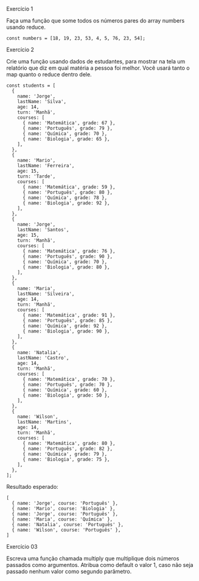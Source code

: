 Exercício 1

Faça uma função que some todos os números pares do array numbers usando reduce.

``````
const numbers = [18, 19, 23, 53, 4, 5, 76, 23, 54];
``````

Exercício 2

Crie uma função usando dados de estudantes, para mostrar na tela um relatório que diz em qual matéria a pessoa foi melhor. Você usará tanto o map quanto o reduce dentro dele.

``````
const students = [
  {
    name: 'Jorge',
    lastName: 'Silva',
    age: 14,
    turn: 'Manhã',
    courses: [
      { name: 'Matemática', grade: 67 },
      { name: 'Português', grade: 79 },
      { name: 'Química', grade: 70 },
      { name: 'Biologia', grade: 65 },
    ],
  },
  {
    name: 'Mario',
    lastName: 'Ferreira',
    age: 15,
    turn: 'Tarde',
    courses: [
      { name: 'Matemática', grade: 59 },
      { name: 'Português', grade: 80 },
      { name: 'Química', grade: 78 },
      { name: 'Biologia', grade: 92 },
    ],
  },
  {
    name: 'Jorge',
    lastName: 'Santos',
    age: 15,
    turn: 'Manhã',
    courses: [
      { name: 'Matemática', grade: 76 },
      { name: 'Português', grade: 90 },
      { name: 'Química', grade: 70 },
      { name: 'Biologia', grade: 80 },
    ],
  },
  {
    name: 'Maria',
    lastName: 'Silveira',
    age: 14,
    turn: 'Manhã',
    courses: [
      { name: 'Matemática', grade: 91 },
      { name: 'Português', grade: 85 },
      { name: 'Química', grade: 92 },
      { name: 'Biologia', grade: 90 },
    ],
  },
  {
    name: 'Natalia',
    lastName: 'Castro',
    age: 14,
    turn: 'Manhã',
    courses: [
      { name: 'Matemática', grade: 70 },
      { name: 'Português', grade: 70 },
      { name: 'Química', grade: 60 },
      { name: 'Biologia', grade: 50 },
    ],
  },
  {
    name: 'Wilson',
    lastName: 'Martins',
    age: 14,
    turn: 'Manhã',
    courses: [
      { name: 'Matemática', grade: 80 },
      { name: 'Português', grade: 82 },
      { name: 'Química', grade: 79 },
      { name: 'Biologia', grade: 75 },
    ],
  },
];

``````

Resultado esperado:

``````
[
  { name: 'Jorge', course: 'Português' },
  { name: 'Mario', course: 'Biologia' },
  { name: 'Jorge', course: 'Português' },
  { name: 'Maria', course: 'Química' },
  { name: 'Natalia', course: 'Português' },
  { name: 'Wilson', course: 'Português' },
]
``````
Exercício 03

Escreva uma função chamada multiply que multiplique dois números passados como argumentos. Atribua como default o valor 1, caso não seja passado nenhum valor como segundo parâmetro.